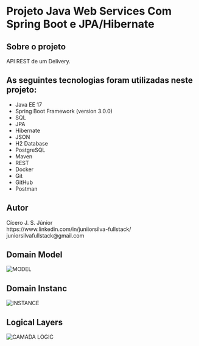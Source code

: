 # Projeto Java Web Services Com Spring Boot e JPA/Hibernate

## Sobre o projeto

API REST de um Delivery.

## As seguintes tecnologias foram utilizadas neste projeto:

* Java EE 17
* Spring Boot Framework (version 3.0.0)
* SQL
* JPA
* Hibernate
* JSON
* H2 Database
* PostgreSQL
* Maven
* REST
* Docker
* Git
* GitHub
* Postman

## Autor

<p>Cícero J. S. Júnior <br>
https://www.linkedin.com/in/juniiorsilva-fullstack/ <br>
juniorsilvafullstack@gmail.com </p>

## Domain Model

![MODEL](https://user-images.githubusercontent.com/43589505/210284152-0d16cf04-a5cf-4402-a738-6b772f9ce93b.PNG)

## Domain Instanc

![INSTANCE](https://user-images.githubusercontent.com/43589505/210284154-0686ea84-131f-4730-ae52-21d2ec6d2af5.PNG)

## Logical Layers

![CAMADA LOGIC](https://user-images.githubusercontent.com/43589505/210284155-f45b3132-c749-4dfb-9d05-81f4b82d2214.PNG)

